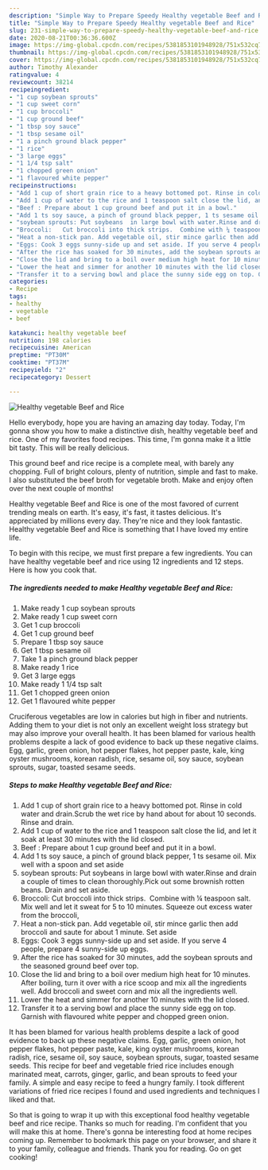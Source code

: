 ```yaml
---
description: "Simple Way to Prepare Speedy Healthy vegetable Beef and Rice"
title: "Simple Way to Prepare Speedy Healthy vegetable Beef and Rice"
slug: 231-simple-way-to-prepare-speedy-healthy-vegetable-beef-and-rice
date: 2020-08-21T00:36:36.600Z
image: https://img-global.cpcdn.com/recipes/5381853101948928/751x532cq70/healthy-vegetable-beef-and-rice-recipe-main-photo.jpg
thumbnail: https://img-global.cpcdn.com/recipes/5381853101948928/751x532cq70/healthy-vegetable-beef-and-rice-recipe-main-photo.jpg
cover: https://img-global.cpcdn.com/recipes/5381853101948928/751x532cq70/healthy-vegetable-beef-and-rice-recipe-main-photo.jpg
author: Timothy Alexander
ratingvalue: 4
reviewcount: 38214
recipeingredient:
- "1 cup soybean sprouts"
- "1 cup sweet corn"
- "1 cup broccoli"
- "1 cup ground beef"
- "1 tbsp soy sauce"
- "1 tbsp sesame oil"
- "1 a pinch ground black pepper"
- "1 rice"
- "3 large eggs"
- "1 1/4 tsp salt"
- "1 chopped green onion"
- "1 flavoured white pepper"
recipeinstructions:
- "Add 1 cup of short grain rice to a heavy bottomed pot. Rinse in cold water and drain.Scrub the wet rice by hand about for about 10 seconds. Rinse and drain."
- "Add 1 cup of water to the rice and 1 teaspoon salt close the lid, and let it soak at least 30 minutes with the lid closed."
- "Beef : Prepare about 1 cup ground beef and put it in a bowl."
- "Add 1 ts soy sauce, a pinch of ground black pepper, 1 ts sesame oil. Mix well with a spoon and set aside"
- "soybean sprouts: Put soybeans  in large bowl with water.Rinse and drain a couple of times to clean thoroughly.Pick out some brownish rotten beans. Drain and set aside."
- "Broccoli:   Cut broccoli into thick strips.  Combine with ¼ teaspoon salt. Mix well and let it sweat for 5 to 10 minutes. Squeeze out excess water from the broccoli,"
- "Heat a non-stick pan. Add vegetable oil, stir mince garlic then add broccoli and saute for about 1 minute. Set aside"
- "Eggs: Cook 3 eggs sunny-side up and set aside. If you serve 4 people, prepare 4 sunny-side up eggs."
- "After the rice has soaked for 30 minutes, add the soybean sprouts and the seasoned ground beef over top."
- "Close the lid and bring to a boil over medium high heat for 10 minutes. After boiling, turn it over with a rice scoop and mix all the ingredients well. Add broccoli and sweet corn and mix all the ingredients well."
- "Lower the heat and simmer for another 10 minutes with the lid closed."
- "Transfer it to a serving bowl and place the sunny side egg on top. Garnish with flavoured white pepper and chopped green onion."
categories:
- Recipe
tags:
- healthy
- vegetable
- beef

katakunci: healthy vegetable beef 
nutrition: 198 calories
recipecuisine: American
preptime: "PT30M"
cooktime: "PT37M"
recipeyield: "2"
recipecategory: Dessert

---
```



![Healthy vegetable Beef and Rice](https://img-global.cpcdn.com/recipes/5381853101948928/751x532cq70/healthy-vegetable-beef-and-rice-recipe-main-photo.jpg)

Hello everybody, hope you are having an amazing day today. Today, I'm gonna show you how to make a distinctive dish, healthy vegetable beef and rice. One of my favorites food recipes. This time, I'm gonna make it a little bit tasty. This will be really delicious.

This ground beef and rice recipe is a complete meal, with barely any chopping. Full of bright colours, plenty of nutrition, simple and fast to make. I also substituted the beef broth for vegetable broth. Make and enjoy often over the next couple of months!

Healthy vegetable Beef and Rice is one of the most favored of current trending meals on earth. It's easy, it's fast, it tastes delicious. It's appreciated by millions every day. They're nice and they look fantastic. Healthy vegetable Beef and Rice is something that I have loved my entire life.


To begin with this recipe, we must first prepare a few ingredients. You can have healthy vegetable beef and rice using 12 ingredients and 12 steps. Here is how you cook that.

<!--inarticleads1-->

##### The ingredients needed to make Healthy vegetable Beef and Rice:

1. Make ready 1 cup soybean sprouts
1. Make ready 1 cup sweet corn
1. Get 1 cup broccoli
1. Get 1 cup ground beef
1. Prepare 1 tbsp soy sauce
1. Get 1 tbsp sesame oil
1. Take 1 a pinch ground black pepper
1. Make ready 1 rice
1. Get 3 large eggs
1. Make ready 1 1/4 tsp salt
1. Get 1 chopped green onion
1. Get 1 flavoured white pepper


Cruciferous vegetables are low in calories but high in fiber and nutrients. Adding them to your diet is not only an excellent weight loss strategy but may also improve your overall health. It has been blamed for various health problems despite a lack of good evidence to back up these negative claims. Egg, garlic, green onion, hot pepper flakes, hot pepper paste, kale, king oyster mushrooms, korean radish, rice, sesame oil, soy sauce, soybean sprouts, sugar, toasted sesame seeds. 

<!--inarticleads2-->

##### Steps to make Healthy vegetable Beef and Rice:

1. Add 1 cup of short grain rice to a heavy bottomed pot. Rinse in cold water and drain.Scrub the wet rice by hand about for about 10 seconds. Rinse and drain.
1. Add 1 cup of water to the rice and 1 teaspoon salt close the lid, and let it soak at least 30 minutes with the lid closed.
1. Beef : Prepare about 1 cup ground beef and put it in a bowl.
1. Add 1 ts soy sauce, a pinch of ground black pepper, 1 ts sesame oil. Mix well with a spoon and set aside
1. soybean sprouts: Put soybeans  in large bowl with water.Rinse and drain a couple of times to clean thoroughly.Pick out some brownish rotten beans. Drain and set aside.
1. Broccoli:   Cut broccoli into thick strips.  Combine with ¼ teaspoon salt. Mix well and let it sweat for 5 to 10 minutes. Squeeze out excess water from the broccoli,
1. Heat a non-stick pan. Add vegetable oil, stir mince garlic then add broccoli and saute for about 1 minute. Set aside
1. Eggs: Cook 3 eggs sunny-side up and set aside. If you serve 4 people, prepare 4 sunny-side up eggs.
1. After the rice has soaked for 30 minutes, add the soybean sprouts and the seasoned ground beef over top.
1. Close the lid and bring to a boil over medium high heat for 10 minutes. After boiling, turn it over with a rice scoop and mix all the ingredients well. Add broccoli and sweet corn and mix all the ingredients well.
1. Lower the heat and simmer for another 10 minutes with the lid closed.
1. Transfer it to a serving bowl and place the sunny side egg on top. Garnish with flavoured white pepper and chopped green onion.


It has been blamed for various health problems despite a lack of good evidence to back up these negative claims. Egg, garlic, green onion, hot pepper flakes, hot pepper paste, kale, king oyster mushrooms, korean radish, rice, sesame oil, soy sauce, soybean sprouts, sugar, toasted sesame seeds. This recipe for beef and vegetable fried rice includes enough marinated meat, carrots, ginger, garlic, and bean sprouts to feed your family. A simple and easy recipe to feed a hungry family. I took different variations of fried rice recipes I found and used ingredients and techniques I liked and that. 

So that is going to wrap it up with this exceptional food healthy vegetable beef and rice recipe. Thanks so much for reading. I'm confident that you will make this at home. There's gonna be interesting food at home recipes coming up. Remember to bookmark this page on your browser, and share it to your family, colleague and friends. Thank you for reading. Go on get cooking!
